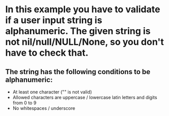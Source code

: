 # In this example you have to validate if a user input string is alphanumeric. The given string is not nil/null/NULL/None, so you don't have to check that.

## The string has the following conditions to be alphanumeric:

- At least one character ("" is not valid)
- Allowed characters are uppercase / lowercase latin letters and digits from 0 to 9
- No whitespaces / underscore